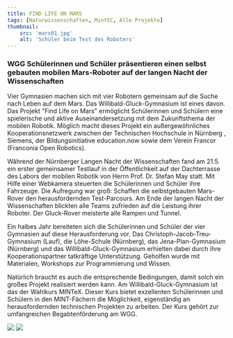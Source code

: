 ```yaml
---
title: FIND LIFE ON MARS
tags: [Naturwissenschaften, MintEC, Alle Projekte]
thumbnail: 
    src: 'mars01.jpg'
    alt: 'Schüler beim Test des Roboters' 
---
```


### WGG Schülerinnen und Schüler präsentieren einen selbst gebauten mobilen Mars-Roboter auf der langen Nacht der Wissenschaften

Vier Gymnasien machen sich mit vier Robotern gemeinsam auf die Suche nach Leben auf dem Mars. Das Willibald-Gluck-Gymnasium ist eines davon. Das Projekt "Find Life on Mars" ermöglicht Schülerinnen und Schülern eine spielerische und aktive Auseinandersetzung mit dem Zukunftsthema der mobilen Robotik. Möglich macht dieses Projekt ein außergewöhnliches Kooperationsnetzwerk zwischen der Technischen Hochschule in Nürnberg , Siemens, der Bildungsinitiative education.now sowie dem Verein Francor (Franconia Open Robotics).

Während der Nürnberger Langen Nacht der Wissenschaften fand am 21.5. ein erster gemeinsamer Testlauf in der Öffentlichkeit  auf der Dachterrasse des Labors der mobilen Robotik von Herrn Prof. Dr. Stefan May statt. Mit Hilfe einer Webkamera steuerten die Schülerinnen und Schüler ihre Fahrzeuge. Die Aufregung  war groß: Schaffen die selbstgebauten Mars-Rover den herausfordernden Test-Parcours. Am Ende der langen Nacht der Wissenschaften blickten alle Teams zufrieden auf die Leistung ihrer Roboter. Der Gluck-Rover meisterte alle Rampen und Tunnel.

Ein halbes Jahr bereiteten sich die Schülerinnen und Schüler der vier Gymnasien auf diese Herausforderung vor. Das Christoph-Jacob-Treu-Gymnasium (Lauf), die Löhe-Schule (Nürnberg), das Jena-Plan-Gymnasium (Nürnberg) und das Willibald-Gluck-Gymnasium erhielten dabei durch ihre Kooperationspartner tatkräftige Unterstützung. Geholfen wurde mit Materialen, Workshops zur Programmierung und Wissen.

Natürlich braucht es auch die entsprechende Bedingungen, damit solch ein großes Projekt realisiert werden kann. Am Willibald-Gluck-Gymnasium ist das der Wahlkurs MINTeX. Dieser Kurs bietet exzellenten Schülerinnen und Schülern in den MINT-Fächern die Möglichkeit, eigenständig an herausfordernden technischen Projekten zu arbeiten. Der Kurs gehört zur umfangreichen Begabtenförderung am WGG.

<img src = "/images/mars01.jpg">
<img src = "/images/mars02.jpg">